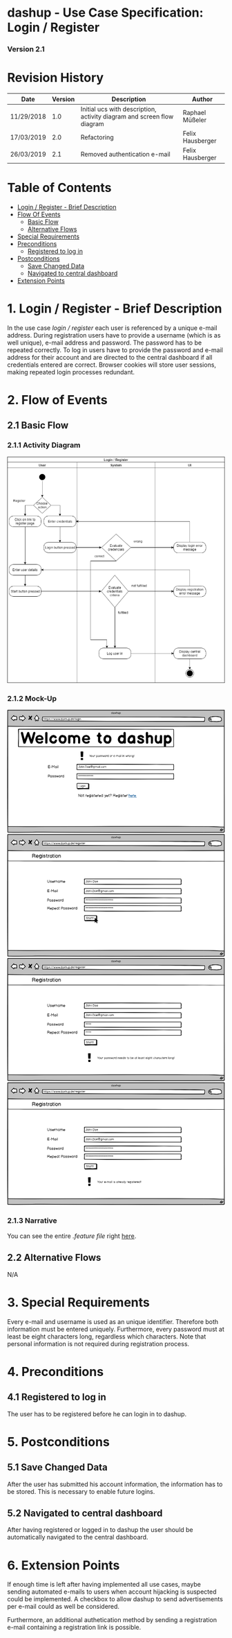 dashup - Use Case Specification: Login / Register
============================================
### Version 2.1

# Revision History

| Date       | Version | Description                                                            | Author           |
|------------|---------|------------------------------------------------------------------------|------------------|
| 11/29/2018 | 1.0     | Initial ucs with description, activity diagram and screen flow diagram | Raphael Müßeler  |
| 17/03/2019 | 2.0     | Refactoring                                                            | Felix Hausberger |
| 26/03/2019 | 2.1     | Removed authentication e-mail                                          | Felix Hausberger |

# Table of Contents

- [Login / Register - Brief Description](#1-login--register---brief-description) 
- [Flow Of Events](#2-flow-of-events)
    - [Basic Flow](#21-basic-flow)
    - [Alternative Flows](#22-alternative-flows)
- [Special Requirements](#3-special-requirements)
- [Preconditions](#4-preconditions)
    - [Registered to log in](#41-registered-to-log-in)
- [Postconditions](#5-postconditions) 
    - [Save Changed Data](#51-save-changed-data) 
    - [Navigated to central dashboard](#52-navigated-to-central-dashboard)
- [Extension Points](#6-extension-points)

# 1. Login / Register - Brief Description

In the use case _login / register_ each user is referenced by a unique e-mail address. During registration users have to 
provide a username (which is as well unique), e-mail address and password. The password has to be repeated correctly. To 
log in users have to provide the password and e-mail address for their account and are directed to the central dashboard 
if all credentials entered are correct. Browser cookies will store user sessions, making repeated login processes 
redundant. 

# 2. Flow of Events

## 2.1 Basic Flow

### 2.1.1 Activity Diagram

<img src="./activity_diagrams/login_register.png" alt="activity diagram" />

### 2.1.2 Mock-Up

<img src="./mockups/Login.png" alt="login" />
<br />
<img src="./mockups/Register.png" alt="register" />
<br />
<img src="./mockups/e-mail_not_unique.png" alt="e-mail not unique" />
<br />
<img src="./mockups/password_too_short.png" alt="password too short" />
<br />

### 2.1.3 Narrative
You can see the entire _.feature file_ right <a href="./narratives/login_register.feature">here</a>.

## 2.2 Alternative Flows
N/A

# 3. Special Requirements
Every e-mail and username is used as an unique identifier. Therefore both information must be entered uniquely. 
Furthermore, every password must at least be eight characters long, regardless which characters. Note that personal 
information is not required during registration process.

# 4. Preconditions

## 4.1 Registered to log in
The user has to be registered before he can login in to dashup. 

# 5. Postconditions

## 5.1 Save Changed Data
After the user has submitted his account information, the information has to be stored. This is necessary
to enable future logins. 

## 5.2 Navigated to central dashboard
After having registered or logged in to dashup the user should be automatically navigated to the central dashboard.

# 6. Extension Points
If enough time is left after having implemented all use cases, maybe sending automated e-mails to users when account 
hijacking is suspected could be implemented. A checkbox to allow dashup to send advertisements per e-mail could as well 
be considered.

Furthermore, an additional authetication method by sending a registration e-mail containing a registration link is 
possible.